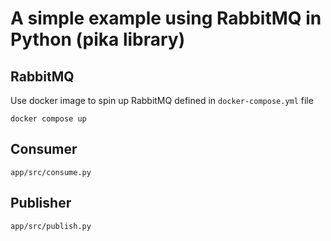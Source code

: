 # A simple example using RabbitMQ in Python (pika library)

## RabbitMQ

Use docker image to spin up RabbitMQ defined in `docker-compose.yml` file

`docker compose up`

## Consumer

`app/src/consume.py`

## Publisher

`app/src/publish.py`
